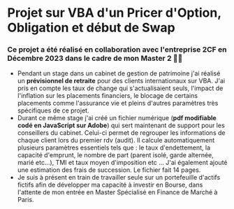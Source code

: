 # Projet sur VBA d'un Pricer d'Option, Obligation et début de Swap

### Ce projet a été réalisé en collaboration avec l'entreprise 2CF en Décembre 2023 dans le cadre de mon Master 2 :woman_student:

- Pendant un stage dans un cabinet de gestion de patrimoine j'ai réalisé un **prévisionnel de retraite** pour des clients internationaux sur VBA.
  J'ai pris en compte les taux de change qui s'actualisaient seuls, l'impact de l'inflation sur les placements financiers, le blocage de certains placements
  comme l'assurance vie et pleins d'autres paramètres très spécifiques de ce projet.
- Durant ce même stage j'ai créé un fichier numérique (**pdf modifiable codé en JavaScript sur Adobe**) qui sert maintenant de support pour les conseillers du cabinet. Celui-ci permet
  de regrouper les informations de chaque client lors du premier rdv (audit). Il calcule automatiquement plusieurs paramètres essentiels tels que :
  le taux d'endettement, la capacité d'emprunt, le nombre de part (parent isolé, garde alternée, marié etc...), TMI et taux moyen d'imposition etc ...
  J'ai également ajouté une estimation des frais de succession. Le fichier fait 14 pages.
- Je suis à présent en train de travailler seule sur un portefeuille d'actifs fictifs afin de développer ma capacité à investir en Bourse,
  dans l'attente de mon entrée en Master Spécialisé en Finance de Marché à Paris.
